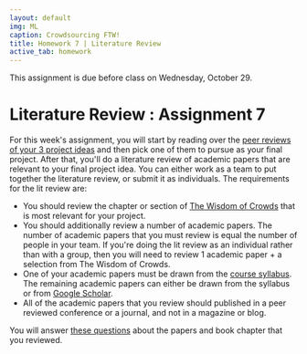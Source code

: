 ```yaml
---
layout: default
img: ML
caption: Crowdsourcing FTW!
title: Homework 7 | Literature Review
active_tab: homework
---
```



<div class="alert alert-info">
  This assignment is due before class on Wednesday, October 29.
</div>

Literature Review<span class="text-muted"> : Assignment 7</span> 
=============================================================
For this week's assignment, you will start by reading over the [peer reviews of your 3 project ideas]() and then pick one of them to pursue as your final project.  After that, you'll do a literature review of academic papers that are relevant to your final project idea.  You can either work as a team to put together the literature review, or submit it as individuals.  The requirements for the lit review are:

* You should review the chapter or section of [The Wisdom of Crowds](http://www.amazon.com/Wisdom-Crowds-James-Surowiecki-ebook/dp/B000FCKC3I/ref=sr_1_1?ie=UTF8&qid=1414173519&sr=8-1&keywords=the+wisdom+of+crowds) that is most relevant for your project.  
* You should additionally review a number of academic papers.  The number of academic papers that you must review is equal the number of people in your team.  If you're doing the lit review as an individual rather than with a group, then you will need to review 1 academic paper + a selection from The Wisdom of Crowds.
* One of your academic papers must be drawn from the [course syllabus](http://crowdsourcing-class.org/syllabus.html).  The remaining academic papers can either be drawn from the syllabus or from [Google Scholar](http://scholar.google.com).  
* All of the academic papers that you review should published in a peer reviewed conference or a journal, and not in a magazine or blog.

You will answer [these questions](https://docs.google.com/forms/d/1e-TW-5UKudTFZeeTL8msvZSUQAsttzA0MkW8Aoz8mcw/viewform?usp=send_form) about the papers and book chapter that you reviewed.